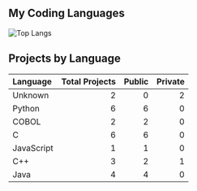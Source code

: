 
## My Coding Languages

![Top Langs](https://github-readme-stats.vercel.app/api/top-langs/?username=POuria25&layout=pie) 

## Projects by Language

| Language   |   Total Projects |   Public |   Private |
|:-----------|-----------------:|---------:|----------:|
| Unknown    |                2 |        0 |         2 |
| Python     |                6 |        6 |         0 |
| COBOL      |                2 |        2 |         0 |
| C          |                6 |        6 |         0 |
| JavaScript |                1 |        1 |         0 |
| C++        |                3 |        2 |         1 |
| Java       |                4 |        4 |         0 |
